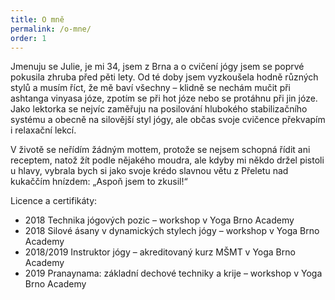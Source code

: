 ```yaml
---
title: O mně
permalink: /o-mne/
order: 1
---
```


Jmenuju se Julie, je mi 34, jsem z Brna a o cvičení jógy jsem se poprvé pokusila zhruba před pěti lety. Od té doby jsem vyzkoušela hodně různých stylů a musím říct, že mě baví všechny – klidně se nechám mučit při ashtanga vinyasa józe, zpotím se při hot józe nebo se protáhnu při jin józe. Jako lektorka se nejvíc zaměřuju na posilování hlubokého stabilizačního systému a obecně na silovější styl jógy, ale občas svoje cvičence překvapím i relaxační lekcí.

V životě se neřídím žádným mottem, protože se nejsem schopná řídit ani receptem, natož žít podle nějakého moudra, ale kdyby mi někdo držel pistoli u hlavy, vybrala bych si jako svoje krédo slavnou větu z Přeletu nad kukaččím hnízdem: „Aspoň jsem to zkusil!“


Licence a certifikáty:
- 2018 Technika jógových pozic – workshop v Yoga Brno Academy
- 2018 Silové ásany v dynamických stylech jógy – workshop v Yoga Brno Academy
- 2018/2019 Instruktor jógy – akreditovaný kurz MŠMT v Yoga Brno Academy
- 2019 Pranaynama: základní dechové techniky a krije – workshop v Yoga Brno Academy
